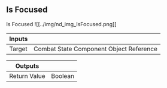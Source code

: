 ## Is Focused
Is Focused
![[../img/nd_img_IsFocused.png]]

|Inputs||
|--|--|
| Target | Combat State Component Object Reference |

|Outputs||
|--|--|
| Return Value | Boolean |
